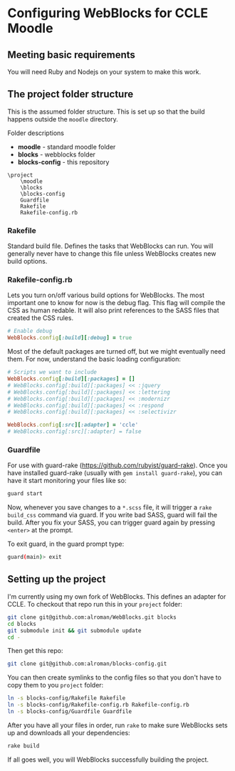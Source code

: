 Configuring WebBlocks for CCLE Moodle
=====================================

## Meeting basic requirements

You will need Ruby and Nodejs on your system to make this work.   

## The project folder structure
This is the assumed folder structure.  This is set up so that the build happens outside the `moodle` directory.  

Folder descriptions
* **moodle** - standard moodle folder
* **blocks** - webblocks folder
* **blocks-config** - this repository

```
\project
    \moodle
    \blocks
    \blocks-config
    Guardfile
    Rakefile
    Rakefile-config.rb
```

### Rakefile
Standard build file.  Defines the tasks that WebBlocks can run.  You will generally never have to change this file unless WebBlocks creates new build options.

### Rakefile-config.rb
Lets you turn on/off various build options for WebBlocks.  The most important one to know for now is the debug flag.  This flag will compile the CSS as human redable.  It will also print references to the SASS files that created the CSS rules.

```ruby
# Enable debug
WebBlocks.config[:build][:debug] = true
```

Most of the default packages are turned off, but we might eventually need them.  For now, understand the basic loading configuration:

```ruby
# Scripts we want to include
WebBlocks.config[:build][:packages] = []
# WebBlocks.config[:build][:packages] << :jquery
# WebBlocks.config[:build][:packages] << :lettering
# WebBlocks.config[:build][:packages] << :modernizr
# WebBlocks.config[:build][:packages] << :respond
# WebBlocks.config[:build][:packages] << :selectivizr

WebBlocks.config[:src][:adapter] = 'ccle'
# WebBlocks.config[:src][:adapter] = false
```

### Guardfile
For use with guard-rake (https://github.com/rubyist/guard-rake).  Once you have installed guard-rake (usually with `gem install guard-rake`), you can have it start monitoring your files like so:

```bash
guard start
```

Now, whenever you save changes to a `*.scss` file, it will trigger a `rake build_css` command via guard.  If you write bad SASS, guard will fail the build.  After you fix your SASS, you can trigger guard again by pressing `<enter>` at the prompt.

To exit guard, in the guard prompt type:
```bash
guard(main)> exit
```


## Setting up the project

I'm currently using my own fork of WebBlocks.  This defines an adapter for CCLE.  To checkout that repo run this in your `project` folder:

```bash
git clone git@github.com:alroman/WebBlocks.git blocks
cd blocks
git submodule init && git submodule update
cd -
```

Then get this repo:

```bash
git clone git@github.com:alroman/blocks-config.git
```

You can then create symlinks to the config files so that you don't have to copy them to you `project` folder:

```bash
ln -s blocks-config/Rakefile Rakefile
ln -s blocks-config/Rakefile-config.rb Rakefile-config.rb
ln -s blocks-config/Guardfile Guardfile
```

After you have all your files in order, run `rake` to make sure WebBlocks sets up and downloads all your dependencies:

```bash
rake build
```

If all goes well, you will WebBlocks successfully building the project.
